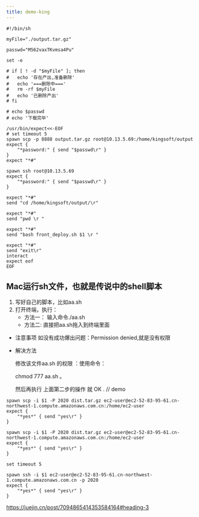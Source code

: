 ```yaml
---
title: demo-king
---
```

```shell
#!/bin/sh

myFile="./output.tar.gz"

passwd="M562vaxTKvmsa4Pu"

set -e

# if [ ! -d "$myFile" ]; then
# 	echo '存在产出,准备删除'
# 	echo '===删除中==='
# 	rm -rf $myFile
# 	echo '已删除产出'
# fi

# echo $passwd
# echo '下载完毕'

/usr/bin/expect<<-EOF
# set timeout 5
spawn scp -p 8888 output.tar.gz root@10.13.5.69:/home/kingsoft/output
expect {
    "*password:" { send "$passwd\r" }
}
expect "*#"

spawn ssh root@10.13.5.69
expect {
    "*password:" { send "$passwd\r" }
}

expect "*#"
send "cd /home/kingsoft/output/\r"

expect "*#"
send "pwd \r "

expect "*#"
send "bash front_deploy.sh $1 \r "

expect "*#"
send "exit\r"
interact 
expect eof
EOF
```

## Mac运行sh文件，也就是传说中的shell脚本
1. 写好自己的脚本，比如aa.sh
2. 打开终端，执行： 
    - 方法一： 输入命令./aa.sh
    - 方法二: 直接把aa.sh拖入到终端里面

- 注意事项
    如没有成功爆出问题：Permission denied,就是没有权限

- 解决方法

    修改该文件aa.sh 的权限 ：使用命令： 

    chmod 777 aa.sh 。

    然后再执行 上面第二步的操作 就 OK .
// demo
```shell
spawn scp -i $1 -P 2020 dist.tar.gz ec2-user@ec2-52-83-95-61.cn-northwest-1.compute.amazonaws.com.cn:/home/ec2-user
expect {
    "*yes*" { send "yes\r" }
}

spawn scp -i $1 -P 2020 dist.tar.gz ec2-user@ec2-52-83-95-61.cn-northwest-1.compute.amazonaws.com.cn:/home/ec2-user
expect {
    "*yes*" { send "yes\r" }
}

set timeout 5

spawn ssh -i $1 ec2-user@ec2-52-83-95-61.cn-northwest-1.compute.amazonaws.com.cn -p 2020
expect {
    "*yes*" { send "yes\r" }
}
```

https://juejin.cn/post/7094865414353584164#heading-3